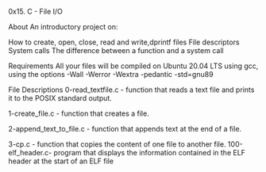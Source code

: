 0x15. C - File I/O

About An introductory project on:

How to create, open, close, read and write,dprintf files File descriptors System calls The difference between a function and a system call

Requirements All your files will be compiled on Ubuntu 20.04 LTS using gcc, using the options -Wall -Werror -Wextra -pedantic -std=gnu89

File Descriptions 0-read_textfile.c - function that reads a text file and prints it to the POSIX standard output.

1-create_file.c - function that creates a file.

2-append_text_to_file.c - function that appends text at the end of a file.

3-cp.c - function that copies the content of one file to another file. 100-elf_header.c- program that displays the information contained in the ELF header at the start of an ELF file